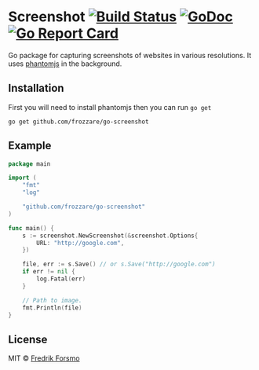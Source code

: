 # Screenshot [![Build Status](https://travis-ci.org/frozzare/go-screenshot.svg?branch=master)](https://travis-ci.org/frozzare/go-screenshot) [![GoDoc](https://godoc.org/github.com/frozzare/go-screenshot?status.svg)](https://godoc.org/github.com/frozzare/go-screenshot) [![Go Report Card](https://goreportcard.com/badge/github.com/frozzare/go-screenshot)](https://goreportcard.com/report/github.com/frozzare/go-screenshot)

Go package for capturing screenshots of websites in various resolutions. It uses [phantomjs](http://phantomjs.org/) in the background.

## Installation

First you will need to install phantomjs then you can run `go get`

```
go get github.com/frozzare/go-screenshot
```

## Example

```go
package main

import (
	"fmt"
	"log"

	"github.com/frozzare/go-screenshot"
)

func main() {
	s := screenshot.NewScreenshot(&screenshot.Options{
		URL: "http://google.com",
	})

	file, err := s.Save() // or s.Save("http://google.com")
	if err != nil {
		log.Fatal(err)
	}

	// Path to image.
	fmt.Println(file)
}
```

## License

MIT © [Fredrik Forsmo](https://github.com/frozzare)